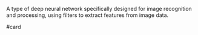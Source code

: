 A type of deep neural network specifically designed for image recognition and processing, using filters to extract features from image data.

#card 
